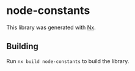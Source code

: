 # node-constants

This library was generated with [Nx](https://nx.dev).

## Building

Run `nx build node-constants` to build the library.
